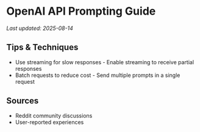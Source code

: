 # OpenAI API Prompting Guide

*Last updated: 2025-08-14*

## Tips & Techniques

- Use streaming for slow responses - Enable streaming to receive partial responses
- Batch requests to reduce cost - Send multiple prompts in a single request

## Sources

- Reddit community discussions
- User-reported experiences
